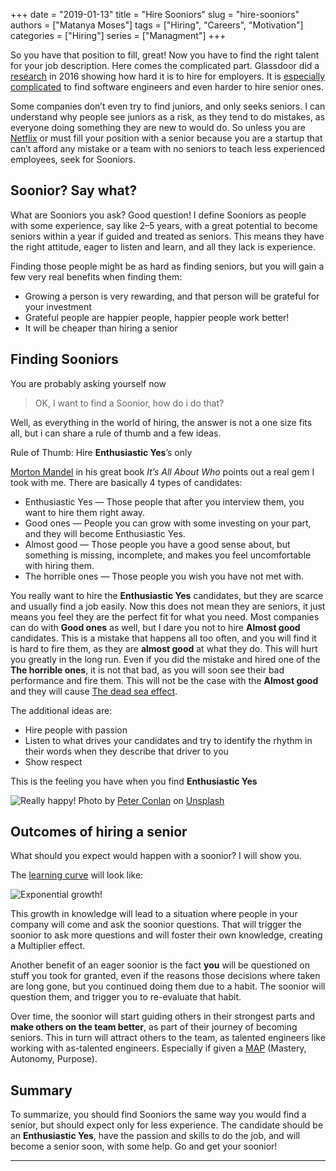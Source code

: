 +++ 
date = "2019-01-13" 
title = "Hire Sooniors" 
slug = "hire-sooniors" 
authors = ["Matanya Moses"] 
tags = ["Hiring", "Careers", "Motivation"]
categories = ["Hiring"]
series = ["Managment"]
+++

So you have that position to fill, great! Now you have to find the right talent
for your job description. Here comes the complicated part. Glassdoor did a
[research](https://www.glassdoor.com/research/why-is-hiring-so-hard-right-now/)
in 2016 showing how hard it is to hire for employers. It is [especially
complicated](https://www.hrdive.com/news/forrester-companies-will-pay-20-more-for-in-demand-tech-talent-in-2018/510558/) to find software engineers and even harder to hire senior ones.

Some companies don’t even try to find juniors, and only seeks seniors. I can
understand why people see juniors as a risk, as they tend to do mistakes, as
everyone doing something they are new to would do. So unless you are
[Netflix](https://www.businessinsider.com/interns-banned-at-netflix-quora-2014-2) or must fill your position with a senior because you are a startup that can’t afford any mistake or a team with no seniors to teach less experienced employees, seek for Sooniors.

## Soonior? Say what?

What are Sooniors you ask? Good question! I define Sooniors as people with some experience, say like 2–5 years, with a great potential to become seniors within a year if guided and treated as seniors. This means they have the right attitude, eager to listen and learn, and all they lack is experience.

Finding those people might be as hard as finding seniors, but you will gain a few very real benefits when finding them:

- Growing a person is very rewarding, and that person will be grateful for your investment
- Grateful people are happier people, happier people work better!
- It will be cheaper than hiring a senior

## Finding Sooniors

You are probably asking yourself now 
> OK, I want to find a Soonior, how do i do that?

Well, as everything in the world of hiring, the answer is not a one size fits all, but i can share a rule of thumb and a few ideas.

Rule of Thumb: Hire **Enthusiastic Yes**’s only

[Morton Mandel](https://en.wikipedia.org/wiki/Morton_Mandel) in his great book
*It’s All About Who* points out a real gem I took with me. There are basically 4 types of candidates:

- Enthusiastic Yes — Those people that after you interview them, you want to hire them right away.
- Good ones — People you can grow with some investing on your part, and they will become Enthusiastic Yes.
- Almost good — Those people you have a good sense about, but something is missing, incomplete, and makes you feel uncomfortable with hiring them.
- The horrible ones — Those people you wish you have not met with.

You really want to hire the **Enthusiastic Yes** candidates, but they are scarce
and usually find a job easily. Now this does not mean they are seniors, it just
means you feel they are the perfect fit for what you need. Most companies can do
with **Good ones** as well, but I dare you not to hire **Almost good**
candidates. This is a mistake that happens all too often, and you will find it
is hard to fire them, as they are **almost good** at what they do. This will
hurt you greatly in the long run. Even if you did the mistake and hired one of
the **The horrible ones**, it is not that bad, as you will soon see their bad
performance and fire them. This will not be the case with the **Almost good**
and they will cause [The dead sea
effect](https://www.youtube.com/watch?v=u6XAPnuFjJc).

The additional ideas are:

- Hire people with passion
- Listen to what drives your candidates and try to identify the rhythm in their words when they describe that driver to you
- Show respect

This is the feeling you have when you find **Enthusiastic Yes**

![Really happy!](/images/peter-conlan-LEgwEaBVGMo-unsplash.jpg "really happy")
Photo by [Peter
Conlan](https://unsplash.com/@peterconlan?utm_source=unsplash&utm_medium=referral&utm_content=creditCopyText)
on
[Unsplash](https://unsplash.com/@peterconlan?utm_source=unsplash&utm_medium=referral&utm_content=creditCopyText)

## Outcomes of hiring a senior

What should you expect would happen with a soonior? I will show you.

The [learning curve](https://en.wikipedia.org/wiki/Learning_curve) will look like:

![Exponential growth!](/images/Exponential.jpg "Exponential growth")

This growth in knowledge will lead to a situation where people in your company will come and ask the soonior questions. That will trigger the soonior to ask more questions and will foster their own knowledge, creating a Multiplier effect.

Another benefit of an eager soonior is the fact **you** will be questioned on stuff you took for granted, even if the reasons those decisions where taken are long gone, but you continued doing them due to a habit. The soonior will question them, and trigger you to re-evaluate that habit.

Over time, the soonior will start guiding others in their strongest parts and
**make others on the team better**, as part of their journey of becoming
seniors. This in turn will attract others to the team, as talented engineers
like working with as-talented engineers. Especially if given a
[MAP](https://www.youtube.com/watch?v=1SfmmuC9IWs) (Mastery, Autonomy, Purpose).

## Summary

To summarize, you should find Sooniors the same way you would find a senior, but
should expect only for less experience. The candidate should be an
**Enthusiastic Yes**, have the passion and skills to do the job, and will become a senior soon, with some help. Go and get your soonior!

---

